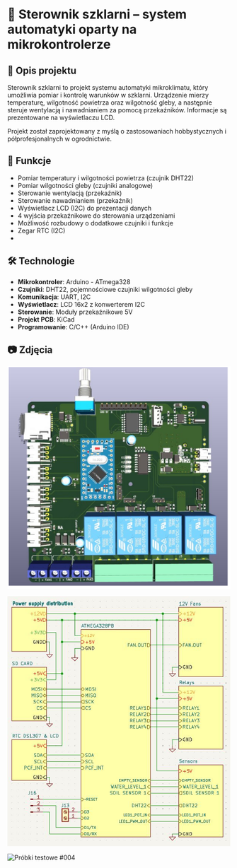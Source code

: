
# 🌿 Sterownik szklarni – system automatyki oparty na mikrokontrolerze

## 📌 Opis projektu
Sterownik szklarni to projekt systemu automatyki mikroklimatu, który umożliwia pomiar i kontrolę warunków w szklarni. Urządzenie mierzy temperaturę, wilgotność powietrza oraz wilgotność gleby, a następnie steruje wentylacją i nawadnianiem za pomocą przekaźników. Informacje są prezentowane na wyświetlaczu LCD.

Projekt został zaprojektowany z myślą o zastosowaniach hobbystycznych i półprofesjonalnych w ogrodnictwie.

## 🧠 Funkcje
- Pomiar temperatury i wilgotności powietrza (czujnik DHT22)
- Pomiar wilgotności gleby (czujniki analogowe)
- Sterowanie wentylacją (przekaźnik)
- Sterowanie nawadnianiem (przekaźnik)
- Wyświetlacz LCD (I2C) do prezentacji danych
- 4 wyjścia przekaźnikowe do sterowania urządzeniami
- Możliwość rozbudowy o dodatkowe czujniki i funkcje
- Zegar RTC (I2C)
- 
## 🛠️ Technologie
- **Mikrokontroler**: Arduino - ATmega328
- **Czujniki**: DHT22, pojemnościowe czujniki wilgotności gleby
- **Komunikacja**: UART, I2C
- **Wyświetlacz**: LCD 16x2 z konwerterem I2C
- **Sterowanie**: Moduły przekaźnikowe 5V
- **Projekt PCB**: KiCad
- **Programowanie**: C/C++ (Arduino IDE)

## 📷 Zdjęcia
![Płytka PCB](images/greenhouse_MJR.PNG)

![Schemat blokowy](images/photo1.JPG)

![Próbki testowe #004](images/photo2.jpg)








